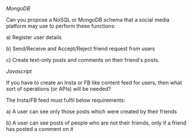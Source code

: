 *MongoDB*

Can you propose a NoSQL or MongoDB schema that a social media platform may use to perform these functions:

a) Register user details

b) Send/Receive and Accept/Reject friend request from users

c) Create text-only posts and comments on their friend's posts.

*Javascript*

If you have to create an Insta or FB like content feed for users, then what sort of operations (or APIs) will be needed?

The Insta/FB feed must fulfil below requirements:

a) 	A user can see only those posts which were created by their friends

b)	A user can see posts of people who are not their friends, only if a friend has posted a comment on it
